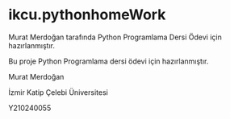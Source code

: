 # ikcu.pythonhomeWork
Murat Merdoğan tarafında Python Programlama Dersi Ödevi için hazırlanmıştır.


Bu proje Python Programlama dersi ödevi için hazırlanmıştır.

Murat Merdoğan

İzmir Katip Çelebi Üniversitesi

Y210240055
